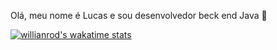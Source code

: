 Olá, meu nome é Lucas e sou desenvolvedor beck end Java 👋

[![willianrod's wakatime stats](https://github-readme-stats.vercel.app/api/wakatime?username=lucasbezq)](https://github.com/anuraghazra/github-readme-stats)
